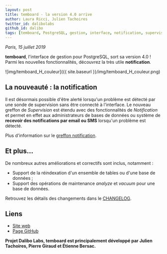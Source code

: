 ```yaml
---
layout: post
title: temboard - la version 4.0 arrive
author: Laura Ricci, Julien Tachoires
twitter_id: dalibolabs
github_id: dalibo
tags: [temboard, PostgreSQL, gestion, interface, notification, supervision, Dalibo Labs]
---
```


*Paris, 15 juillet 2019*

**temboard**, l'interface de gestion pour PostgreSQL, sort sa version 4.0 ! Parmi les nouvelles fonctionnalités, découvrez la très utile **notification**.

<!--MORE-->

![img/temboard_H_couleur]({{ site.baseurl }}/img/temboard_H_couleur.png)


## La nouveauté : la notification

Il est désormais possible d'être alerté lorsqu'un problème est détecté par une sonde de supervision sans être connecté à l'interface.
Le nouveau greffon de *Supervision* est étendu avec des fonctionnalités de *Notification* et permet en effet aux administrateurs de bases de données ou système de **recevoir des
notifications par email ou SMS** lorsqu'un problème est détecté.

Plus d'information sur le [greffon notification](https://temboard.readthedocs.io/en/latest/temboard-howto-alerting/).


## Et plus…

De nombreux autres améliorations et correctifs sont inclus, notamment :

   *  Support de la réindexation d'un ensemble de tables ou d'une base de données ;
   *  Support des opérations de maintenance *analyze* et *vacuum* pour une base de données.
   
Retrouvez les détails des changements dans le [CHANGELOG](https://dali.bo/temboard_changelog).


## Liens
  * [Site web](https://dali.bo/temboard)  
  * [Page GitHub](https://dali.bo/temboard_github)


**Projet Dalibo Labs, temboard est principalement développé par Julien Tachoires, Pierre Giraud et Étienne Bersac.**
